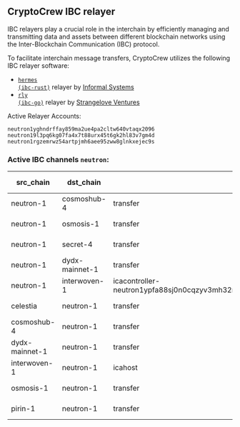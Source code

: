 ## CryptoCrew IBC relayer
IBC relayers play a crucial role in the interchain by efficiently managing and transmitting data and assets between different blockchain networks using the Inter-Blockchain Communication (IBC) protocol.

To facilitate interchain message transfers, CryptoCrew utilizes the following IBC relayer software: 
- <a href="https://github.com/informalsystems/hermes"><code>hermes (ibc-rust)</code></a> relayer by [Informal Systems](https://github.com/informalsystems)
- <a href="https://github.com/cosmos/relayer"><code>rly (ibc-go)</code></a> relayer by [Strangelove Ventures](https://github.com/strangelove-ventures)

Active Relayer Accounts:
```
neutron1yghndrffay859ma2ue4pa2cltw640vtaqx2096
neutron19l3pq6kg07fa4x7t88urx45t6gk2hl83v7gm4d
neutron1rgzemrwz54artpjmh6aee95zww8glnkxejec9s
```

### Active IBC channels `neutron`:
| src_chain | dst_chain | IBC port | IBC channel |
| --------------- | --------------- | ------------ | ------------------- |
| neutron-1 | cosmoshub-4 | transfer | channel-1 |
| neutron-1 | osmosis-1 | transfer | channel-10 |
| neutron-1 | secret-4 | transfer | channel-1551 |
| neutron-1 | dydx-mainnet-1 | transfer | channel-48 |
| neutron-1 | interwoven-1 | icacontroller-neutron1ypfa88sj0n0cqzyv3mh32nqke38xul3cye68c9jyq0y73n4z67zslvr824.drop_PUMP | channel-7028 |
| celestia | neutron-1 | transfer | channel-8 |
| cosmoshub-4 | neutron-1 | transfer | channel-569 |
| dydx-mainnet-1 | neutron-1 | transfer | channel-11 |
| interwoven-1 | neutron-1 | icahost | channel-76 |
| osmosis-1 | neutron-1 | transfer | channel-874 |
| pirin-1 | neutron-1 | transfer | channel-3839 |